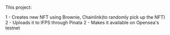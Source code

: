 
This project: 

1 - Creates new NFT using Brownie, Chainlink(to randomly pick up the NFT)
2 - Uploads it to IFPS through Pinata
2 - Makes it available on Opensea's testnet
